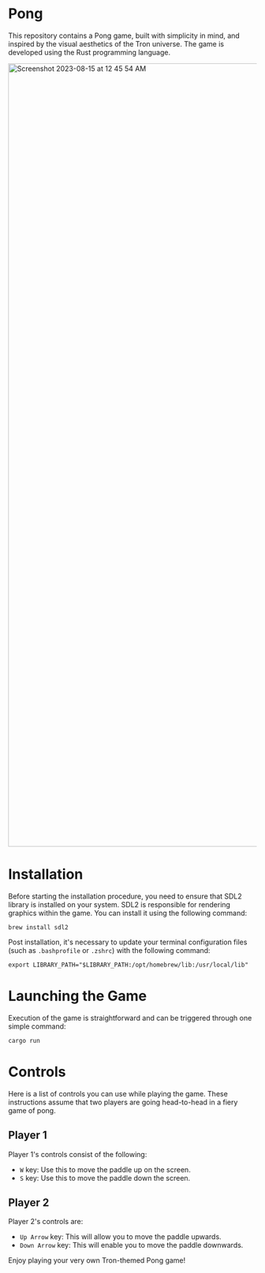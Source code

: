 # Pong

This repository contains a Pong game, built with simplicity in mind, and inspired by the visual aesthetics of the Tron universe. The game is developed using the Rust programming language.

<img width="1590" alt="Screenshot 2023-08-15 at 12 45 54 AM" src="https://github.com/AaronWatson2975/pong/assets/36612616/c563b601-0bdf-40b8-9569-52a16b037607">

# Installation

Before starting the installation procedure, you need to ensure that SDL2 library is installed on your system. SDL2 is responsible for rendering graphics within the game. You can install it using the following command:

```
brew install sdl2
```

Post installation, it's necessary to update your terminal configuration files (such as `.bashprofile` or `.zshrc`) with the following command:

```
export LIBRARY_PATH="$LIBRARY_PATH:/opt/homebrew/lib:/usr/local/lib"
```

# Launching the Game

Execution of the game is straightforward and can be triggered through one simple command:

```
cargo run
```

# Controls

Here is a list of controls you can use while playing the game. These instructions assume that two players are going head-to-head in a fiery game of pong.

## Player 1

Player 1's controls consist of the following:

- `W` key: Use this to move the paddle up on the screen.
- `S` key: Use this to move the paddle down the screen.

## Player 2

Player 2's controls are:

- `Up Arrow` key: This will allow you to move the paddle upwards.
- `Down Arrow` key: This will enable you to move the paddle downwards.

Enjoy playing your very own Tron-themed Pong game!
